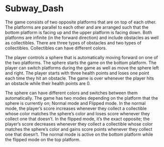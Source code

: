 # Subway_Dash

The game consists of two opposite platforms that are on top of each other. The platforms are parallel to each other and are arranged such that the bottom platform is facing up and the upper platform is facing down. Both platforms are infinite (in the forward direction) and include obstacles as well as collectibles. There are three types of obstacles and two types of collectibles. Collectibles can have different colors.

The player controls a sphere that is automatically moving forward on one of the two platforms. The sphere starts the game on the bottom platform. The player can switch platforms during the game as well as move the sphere left and right. The player starts with three health points and loses one point each time they hit an obstacle. The game is over whenever the player hits an obstacle while their health points are 0.

The sphere can have different colors and switches between them automatically. The game has two modes depending on the platform that the sphere is currently on; Normal mode and Flipped mode. In the normal mode, the player’s score increases whenever they collect a collectible whose color matches the sphere’s color and loses score whenever they collect one that doesn’t. In the flipped mode, it’s the exact opposite; the player’s score decreases whenever they collect a collectible whose color matches the sphere’s color and gains score points whenever they collect one that doesn’t. The normal mode is active on the bottom platform while the flipped mode on the top platform.
